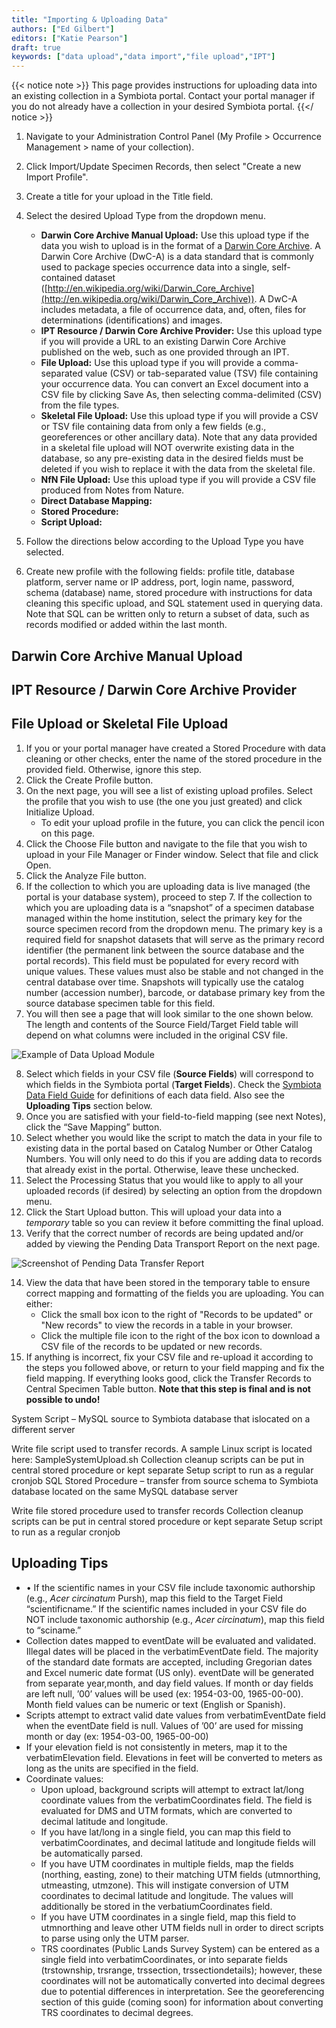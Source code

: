 ```yaml
---
title: "Importing & Uploading Data"
authors: ["Ed Gilbert"]
editors: ["Katie Pearson"]
draft: true
keywords: ["data upload","data import","file upload","IPT"]
---
```


{{< notice note >}}
  This page provides instructions for uploading data into an existing collection in a Symbiota portal. Contact your portal manager if you do not already have a collection in your desired Symbiota portal.
{{</ notice >}}

1. Navigate to your Administration Control Panel (My Profile > Occurrence Management > name of your collection).
2. Click Import/Update Specimen Records, then select "Create a new Import Profile".
3. Create a title for your upload in the Title field.
4. Select the desired Upload Type from the dropdown menu.
    * **Darwin Core Archive Manual Upload:** Use this upload type if the data you wish to upload is in the format of a [Darwin Core Archive](https://dwc.tdwg.org/text/). A Darwin Core Archive (DwC-A) is a data standard that is commonly used to package species occurrence data into a single, self-contained dataset ([http://en.wikipedia.org/wiki/Darwin_Core_Archive](http://en.wikipedia.org/wiki/Darwin_Core_Archive)). A DwC-A includes metadata, a file of occurrence data, and, often, files for determinations (identifications) and images.
    * **IPT Resource / Darwin Core Archive Provider:** Use this upload type if you will provide a URL to an existing Darwin Core Archive published on the web, such as one provided through an IPT.
    * **File Upload:** Use this upload type if you will provide a comma-separated value (CSV) or tab-separated value (TSV) file containing your occurrence data. You can convert an Excel document into a CSV file by clicking Save As, then selecting comma-delimited (CSV) from the file types.
    * **Skeletal File Upload:** Use this upload type if you will provide a CSV or TSV file containing data from only a few fields (e.g., georeferences or other ancillary data). Note that any data provided in a skeletal file upload will NOT overwrite existing data in the database, so any pre-existing data in the desired fields must be deleted if you wish to replace it with the data from the skeletal file.
    * **NfN File Upload:** Use this upload type if you will provide a CSV file produced from Notes from Nature.
    * **Direct Database Mapping:**
    * **Stored Procedure:**
    * **Script Upload:**

5. Follow the directions below according to the Upload Type you have selected.


7. Create new profile with the following fields: profile title, database platform, server name or IP address, port, login name, password, schema (database) name, stored procedure with instructions for data cleaning this specific upload, and SQL statement used in querying data. Note that SQL can be written only to return a subset of data, such as records modified or added within the last month.

## Darwin Core Archive Manual Upload


## IPT Resource / Darwin Core Archive Provider


## File Upload or Skeletal File Upload
1. If you or your portal manager have created a Stored Procedure with data cleaning or other checks, enter the name of the stored procedure in the provided field. Otherwise, ignore this step.
2. Click the Create Profile button.
3. On the next page, you will see a list of existing upload profiles. Select the profile that you wish to use (the one you just greated) and click Initialize Upload.
    * To edit your upload profile in the future, you can click the pencil icon on this page.
4. Click the Choose File button and navigate to the file that you wish to upload in your File Manager or Finder window. Select that file and click Open.
5. Click the Analyze File button.
6. If the collection to which you are uploading data is live managed (the portal is your database system), proceed to step 7. If the collection to which you are uploading data is a “snapshot” of a specimen database managed within the home institution, select the primary key for the source specimen record from the dropdown menu. The primary key is a required field for snapshot datasets that will serve as the primary record identifier (the permanent link between the source database and the portal records). This field must be populated for every record with unique values. These values must also be stable and not changed in the central database over time. Snapshots will typically use the catalog number (accession number), barcode, or database primary key from the source database specimen table for this field.
7. You will then see a page that will look similar to the one shown below. The length and contents of the Source Field/Target Field table will depend on what columns were included in the original CSV file.

![Example of Data Upload Module](https://github.com/BioKIC/symbiota-docs/blob/master/static/images/DataUploadModule.png)

8. Select which fields in your CSV file (**Source Fields**) will correspond to which fields in the Symbiota portal (**Target Fields**). Check the [Symbiota Data Field Guide](http://symbiota.org/docs/symbiota-occurrence-data-fields-2/) for definitions of each data field. Also see the **Uploading Tips** section below.
9. Once you are satisfied with your field-to-field mapping (see next Notes), click the “Save Mapping” button.
10. Select whether you would like the script to match the data in your file to existing data in the portal based on Catalog Number or Other Catalog Numbers. You will only need to do this if you are adding data to records that already exist in the portal. Otherwise, leave these unchecked.
11. Select the Processing Status that you would like to apply to all your uploaded records (if desired) by selecting an option from the dropdown menu.
12. Click the Start Upload button. This will upload your data into a *temporary* table so you can review it before committing the final upload.
13. Verify that the correct number of records are being updated and/or added by viewing the Pending Data Transport Report on the next page.

![Screenshot of Pending Data Transfer Report](https://github.com/BioKIC/symbiota-docs/blob/master/static/images/PendingDataTransport.png)

14. View the data that have been stored in the temporary table to ensure correct mapping and formatting of the fields you are uploading. You can either:
    * Click the small box icon to the right of "Records to be updated" or "New records" to view the records in a table in your browser.
    * Click the multiple file icon to the right of the box icon to download a CSV file of the records to be updated or new records.
15. If anything is incorrect, fix your CSV file and re-upload it according to the steps you followed above, or return to your field mapping and fix the field mapping. If everything looks good, click the Transfer Records to Central Specimen Table button. **Note that this step is final and is not possible to undo!**

System Script – MySQL source to Symbiota database that islocated on a different server

Write file script used to transfer records. A sample Linux script is located here: SampleSystemUpload.sh
Collection cleanup scripts can be put in central stored procedure or kept separate
Setup script to run as a regular cronjob
SQL Stored Procedure – transfer from source schema to Symbiota database located on the same MySQL database server

Write file stored procedure used to transfer records
Collection cleanup scripts can be put in central stored procedure or kept separate
Setup script to run as a regular cronjob

## Uploading Tips

* •	If the scientific names in your CSV file include taxonomic authorship (e.g., *Acer circinatum* Pursh), map this field to the Target Field “scientificname.” If the scientific names included in your CSV file do NOT include taxonomic authorship (e.g., *Acer circinatum*), map this field to “sciname.” 
* Collection dates mapped to eventDate will be evaluated and validated. Illegal dates will be placed in the verbatimEventDate field. The majority of the standard date formats are accepted, including Gregorian dates and Excel numeric date format (US only).
eventDate will be generated from separate year,month, and day field values. If month or day fields are left null, ’00’ values will be used (ex: 1954-03-00, 1965-00-00). Month field values can be numeric or text (English or Spanish).
* Scripts attempt to extract valid date values from verbatimEventDate field when the eventDate field is null. Values of ’00’ are used for missing month or day (ex: 1954-03-00, 1965-00-00)
* If your elevation field is not consistently in meters, map it to the verbatimElevation field. Elevations in feet will be converted to meters as long as the units are specified in the field.
* Coordinate values:
  * Upon upload, background scripts will attempt to extract lat/long coordinate values from the verbatimCoordinates field. The field is evaluated for DMS and UTM formats, which are converted to decimal latitude and longitude.
  * If you have lat/long in a single field, you can map this field to verbatimCoordinates, and decimal latitude and longitude fields will be automatically parsed.
  * If you have UTM coordinates in multiple fields, map the fields (northing, easting, zone) to their matching UTM fields (utmnorthing, utmeasting, utmzone). This will instigate conversion of UTM coordinates to decimal latitude and longitude. The values will additionally be stored in the verbatiumCoordinates field.
  * If you have UTM coordinates in a single field, map this field to utmnorthing and leave other UTM fields null in order to direct scripts to parse using only the UTM parser.
  * TRS coordinates (Public Lands Survey System) can be entered as a single field into verbatimCoordinates, or into separate fields (trstownship, trsrange, trssection, trssectiondetails); however, these coordinates will not be automatically converted into decimal degrees due to potential differences in interpretation. See the georeferencing section of this guide (coming soon) for information about converting TRS coordinates to decimal degrees.
